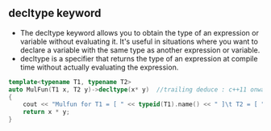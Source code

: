 ## decltype keyword
- The decltype keyword allows you to obtain the type of an expression or variable without evaluating it. It's useful in situations where you want to declare a variable with the same type as another expression or variable.
- decltype is a specifier that returns the type of an expression at compile time without actually evaluating the expression.
```cpp
template<typename T1, typename T2>
auto MulFun(T1 x, T2 y)->decltype(x* y)  //trailing deduce : c++11 onwards
{
	cout << "Mulfun for T1 = [ " << typeid(T1).name() << " ]\t T2 = [ " << typeid(T2).name() << " ]\n";
	return x * y;
}
```
